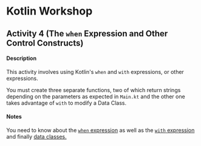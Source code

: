 # Kotlin Workshop #
## Activity 4 (The `when` Expression and Other Control Constructs) ##

#### Description ####
This activity involves using Kotlin's `when` and `with` expressions, or other expressions.

You must create three separate functions, two of which return strings depending on the parameters as expected in `Main.kt` and the other one takes advantage of `with` to modify a Data Class.

#### Notes ####
You need to know about the [`when` expression](https://kotlinlang.org/docs/reference/control-flow.html) as well as the [`with` expression](https://kotlinlang.org/api/latest/jvm/stdlib/kotlin/with.html) and finally [data classes.](https://kotlinlang.org/docs/reference/data-classes.html)